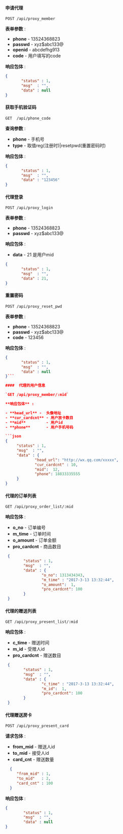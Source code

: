####  申请代理

`POST /api/proxy_member`

**表单参数** :

-   **phone**  - 13524368823
-   **passwd** - xyz$abc133@
-   **openid** - abcdefhg913
-   **code**   - 用户填写的code
  
**响应包体** :

  ```json
  {
         "status" : 1,
         "msg"  : "",
         "data" : null
  }
  ```


#### 获取手机验证码

`GET  /api/phone_code`

**查询参数** :

-  **phone** - 手机号
-  **type**  - 取值reg(注册时)|resetpwd(重置密码时)

**响应包体** :

```json
{
       "status" : 1,
       "msg"  : "",
       "data" : "123456"
}
```


#### 代理登录

`POST /api/proxy_login`

**表单参数** :

 -   **phone**  - 13524368823
 -   **passwd** - xyz$abc133@

**响应包体** :
   
-  **data**  -  21 是用户mid

```json
{
       "status" : 1,
       "msg"  : "",
       "data" : 21,
}
 ```

#### 重置密码

`POST /api/proxy_reset_pwd`

**表单参数** :

 -   **phone**  - 13524368823
 -   **passwd** - xyz$abc133@
 -   **code**   - 123456

**响应包体** :

  ```json
  {
         "status" : 1,
         "msg"  : "",
         "data" : null
  }```

####  代理的用户信息

`GET /api/proxy_member/:mid`

**响应包体** :

- **head_url** -  头像地址
- **cur_cardcnt** - 用户放卡数目
- **mid**         - 用户id
- **phone**       - 用户手机号码

```json
{
       "status" : 1,
       "msg"  : "",
       "data" : {
               "head_url": "http://wx.qq.com/xxxxx",
               "cur_cardcnt" : 10,
               "mid":  12,
               "phone": 18833335555
       }
}
 ```

#### 代理的订单列表

`GET /api/proxy_order_list/:mid`

**响应包体** :

- **o_no**                - 订单编号
- **m_time**              - 订单时间
- **o_amount**            - 订单金额
- **pro_cardcnt**         - 商品数目

```json
 {
        "status" : 1,
        "msg"  : "",
        "data" : {
                "o_no": 1313434343,
                "m_time" : "2017-3-13 13:32:44",
                "o_amount":  1,
                "pro_cardcnt": 100
        }
 }
 ```

#### 代理的赠送列表

`GET /api/proxy_present_list/:mid`

**响应包体** :

- **c_time**              - 赠送时间
- **m_id**                - 受赠人id
- **pro_cardcnt**         - 赠送数目

```json
 {
        "status" : 1,
        "msg"  : "",
        "data" : {
                "c_time" : "2017-3-13 13:32:44",
                "m_id":  1,
                "pro_cardcnt": 100
        }
 }
 ```

####  代理赠送房卡

`POST /api/proxy_present_card`

**请求包体** :

 - **from_mid**   - 赠送人id
 - **to_mid**     - 接受人id
 - **card_cnt**   - 赠送数量
    
```json
  {
     "from_mid" : 1,
     "to_mid"   : 2,
     "card_cnt" : 100
  }
  ```

**响应包体** :

 ```json
 {
         "status" : 1,
         "msg"  : "",
         "data" : null
 }
 ```
